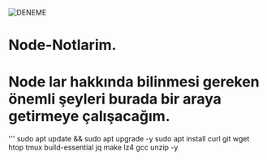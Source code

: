 ![DENEME](https://github.com/tolga06060/Node-Notlarim/blob/main/Minimalist%20_NodeWan_.jpg)
# Node-Notlarim.
# Node lar hakkında bilinmesi gereken önemli şeyleri burada bir araya getirmeye çalışacağım.
''' sudo apt update && sudo apt upgrade -y
sudo apt install curl git wget htop tmux build-essential jq make lz4 gcc unzip -y
